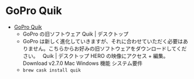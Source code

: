 # GoPro Quik
- [GoPro Quik](https://shop.gopro.com/softwareandapp/quik-%7C-desktop/Quik-Desktop.html)
  -  GoPro の旧ソフトウェア Quik | デスクトップ
  - GoPro は新しく進化していきますが、それに合わせていただく必要はありません。こちらからお好みの旧ソフトウェアをダウンロードしてください。 &nbsp; Quik | デスクトップ HERO の映像にアクセス + 編集。 Download v2.7.0 Mac Windows 機能 システム要件
  - `brew cask install quik`
